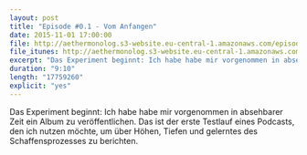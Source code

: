 ```yaml
---
layout: post
title: "Episode #0.1 - Vom Anfangen"
date: 2015-11-01 17:00:00
file: http://aethermonolog.s3-website.eu-central-1.amazonaws.com/episodes/aethermonolog-001.mp3
file_itunes: http://aethermonolog.s3-website.eu-central-1.amazonaws.com/episodes/aethermonolog-001.m4a
excerpt: "Das Experiment beginnt: Ich habe habe mir vorgenommen in absehbarer Zeit ein Album zu veröffentlichen. Das ist der erste Testlauf eines Podcasts, den ich nutzen möchte, um über Höhen, Tiefen und gelerntes des Schaffensprozesses zu berichten."
duration: "9:10"
length: "17759260"
explicit: "yes"
---
```


Das Experiment beginnt: Ich habe habe mir vorgenommen in absehbarer Zeit ein Album zu veröffentlichen. Das ist der erste Testlauf eines Podcasts, den ich nutzen möchte, um über Höhen, Tiefen und gelerntes des Schaffensprozesses zu berichten.
